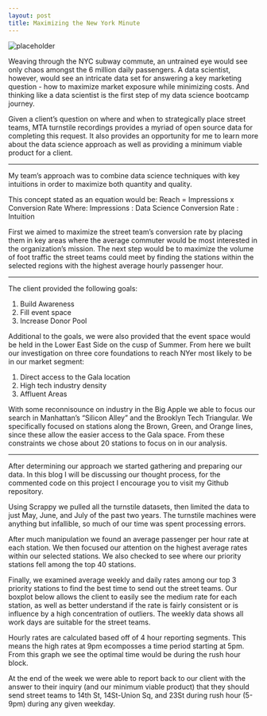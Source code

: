 ```yaml
---
layout: post
title: Maximizing the New York Minute
---
```


![placeholder](https://images/PassengerRatePriorityVsOther.png800x400 "Large example image")

Weaving through the NYC subway commute, an untrained eye would see only chaos amongst the 6 million daily passengers. A data scientist, however, would see an intricate data set for answering a key marketing question - how to maximize market exposure while minimizing costs. And thinking like a data scientist is the first step of my data science bootcamp journey. 

Given a client’s question on where and when to strategically place street teams, MTA turnstile recordings provides a myriad of open source data for completing this request. It also provides an opportunity for me to learn more about the data science approach as well as providing a minimum viable product for a client.
***
My team’s approach was to combine data science techniques with key intuitions in order to maximize both quantity and quality. 

This concept stated as an equation would be: 
Reach = Impressions x Conversion Rate
         Where:
Impressions : Data Science
Conversion Rate : Intuition

First  we aimed to maximize the street team’s conversion rate by placing them in key areas where the average commuter would be most interested in the organization’s mission. The next step would be to maximize the volume of foot traffic the street teams could meet by finding the stations within the selected regions with the highest average hourly passenger hour.
***
The client provided the following goals:
  1. Build Awareness
  2. Fill event space
  3. Increase Donor Pool

Additional to the goals, we were also provided that the event space would be held in the Lower East Side on the cusp of Summer. From here we built our investigation on three core foundations to reach NYer most likely to be in our market segment:
  1. Direct access to the Gala location
  2. High tech industry density
  3. Affluent Areas

With some reconnisounce on industry in the Big Apple we able to focus our search in Manhattan’s “Silicon Alley” and the Brooklyn Tech Triangular. We specifically focused on stations along the Brown, Green, and Orange lines, since these allow the easier access to the Gala space. From these constraints we chose about 20 stations to focus on in our analysis.
___
After determining our approach we started gathering and preparing our data. In this blog I will be discussing our thought process, for the commented code on this project I encourage you to visit my Github repository.

Using Scrappy we pulled all the turnstile datasets, then limited the data to just May, June, and July of the past two years. The turnstile machines were anything but infallible, so much of our time was spent processing errors.  

After much manipulation we found an average passenger per hour rate at each station. 
We then focused our attention on the highest average rates within our selected stations.
We also checked to see where our priority stations fell among the top 40 stations.


Finally, we examined average weekly and daily rates among our top 3 priority stations to find the best time to send out the street teams. Our boxplot below allows the client to easily see the medium rate for each station, as well as better understand if the rate is fairly consistent or is influence by a high concentration of outliers. The weekly data shows all work days are suitable for the street teams.


Hourly rates are calculated based off of 4 hour reporting segments. This means the high rates at 9pm ecomposses a time period starting at 5pm. From this graph we see the optimal time would be during the rush hour block.


At the end of the week we were able to report back to our client with the answer to their inquiry (and our minimum viable product) that they should send street teams to 14th St, 14St-Union Sq, and 23St during rush hour (5-9pm) during any given weekday.
